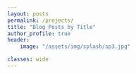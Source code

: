 ```yaml
---
layout: posts
permalink: /projects/
title: "Blog Posts by Title"
author_profile: true
header:
    image: "/assets/img/splash/sp3.jpg"

classes: wide
---
```

